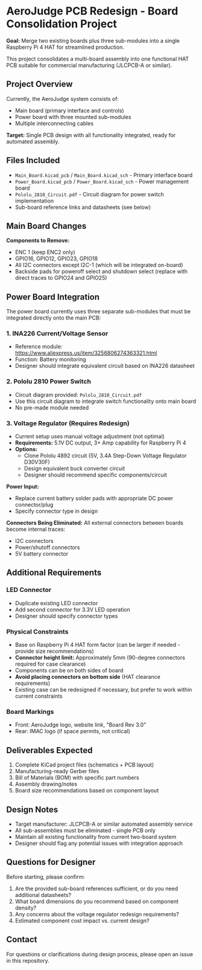 # AeroJudge PCB Redesign - Board Consolidation Project

**Goal:** Merge two existing boards plus three sub-modules into a single Raspberry Pi 4 HAT for streamlined production.

This project consolidates a multi-board assembly into one functional HAT PCB suitable for commercial manufacturing (JLCPCB-A or similar).

## Project Overview

Currently, the AeroJudge system consists of:
- Main board (primary interface and controls)
- Power board with three mounted sub-modules
- Multiple interconnecting cables

**Target:** Single PCB design with all functionality integrated, ready for automated assembly.

## Files Included

- `Main_Board.kicad_pcb` / `Main_Board.kicad_sch` - Primary interface board
- `Power_Board.kicad_pcb` / `Power_Board.kicad_sch` - Power management board
- `Pololu_2810_Circuit.pdf` - Circuit diagram for power switch implementation
- Sub-board reference links and datasheets (see below)

## Main Board Changes

**Components to Remove:**
- ENC 1 (keep ENC2 only)
- GPIO16, GPIO12, GPIO23, GPIO18
- All I2C connectors except I2C-1 (which will be integrated on-board)
- Backside pads for poweroff select and shutdown select (replace with direct traces to GPIO24 and GPIO25)

## Power Board Integration

The power board currently uses three separate sub-modules that must be integrated directly onto the main PCB:

### 1. INA226 Current/Voltage Sensor
- Reference module: https://www.aliexpress.us/item/3256806274363321.html
- Function: Battery monitoring
- Designer should integrate equivalent circuit based on INA226 datasheet

### 2. Pololu 2810 Power Switch
- Circuit diagram provided: `Pololu_2810_Circuit.pdf`
- Use this circuit diagram to integrate switch functionality onto main board
- No pre-made module needed

### 3. Voltage Regulator (Requires Redesign)
- Current setup uses manual voltage adjustment (not optimal)
- **Requirements:** 5.1V DC output, 3+ Amp capability for Raspberry Pi 4
- **Options:**
  - Clone Pololu 4892 circuit (5V, 3.4A Step-Down Voltage Regulator D30V30F)
  - Design equivalent buck converter circuit
  - Designer should recommend specific components/circuit

**Power Input:**
- Replace current battery solder pads with appropriate DC power connector/plug
- Specify connector type in design

**Connectors Being Eliminated:**
All external connectors between boards become internal traces:
- I2C connectors
- Power/shutoff connectors  
- 5V battery connector

## Additional Requirements

### LED Connector
- Duplicate existing LED connector
- Add second connector for 3.3V LED operation
- Designer should specify connector types

### Physical Constraints
- Base on Raspberry Pi 4 HAT form factor (can be larger if needed - provide size recommendations)
- **Connector height limit:** Approximately 5mm (90-degree connectors required for case clearance)
- Components can be on both sides of board
- **Avoid placing connectors on bottom side** (HAT clearance requirements)
- Existing case can be redesigned if necessary, but prefer to work within current constraints

### Board Markings
- Front: AeroJudge logo, website link, "Board Rev 3.0"
- Rear: IMAC logo (if space permits, not critical)

## Deliverables Expected

1. Complete KiCad project files (schematics + PCB layout)
2. Manufacturing-ready Gerber files
3. Bill of Materials (BOM) with specific part numbers
4. Assembly drawing/notes
5. Board size recommendations based on component layout

## Design Notes

- Target manufacturer: JLCPCB-A or similar automated assembly service
- All sub-assemblies must be eliminated - single PCB only
- Maintain all existing functionality from current two-board system
- Designer should flag any potential issues with integration approach

## Questions for Designer

Before starting, please confirm:
1. Are the provided sub-board references sufficient, or do you need additional datasheets?
2. What board dimensions do you recommend based on component density?
3. Any concerns about the voltage regulator redesign requirements?
4. Estimated component cost impact vs. current design?

## Contact

For questions or clarifications during design process, please open an issue in this repository.

